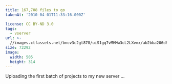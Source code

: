 ```yaml
---
title: 167,708 files to go
takenAt: '2010-04-01T11:33:16.000Z'

license: CC BY-ND 3.0
tags:
  - vserver
url: >-
  //images.ctfassets.net/bncv3c2gt878/uiS1gq7vMHMw3cL2LXvmx/ab2bba206d893e93356054cb57efc777/167708-files-to-go_4480880283_o
size: 72292
image:
  width: 505
  height: 314
---
```


Uploading the first batch of projects to my new server ...
